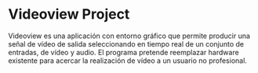 ﻿# Videoview Project

Videoview es una aplicación con entorno gráfico que permite producir una señal de vídeo de salida seleccionando en tiempo real de un conjunto de entradas, de vídeo y audio. El programa pretende reemplazar hardware existente para acercar la realización de vídeo a un usuario no profesional.